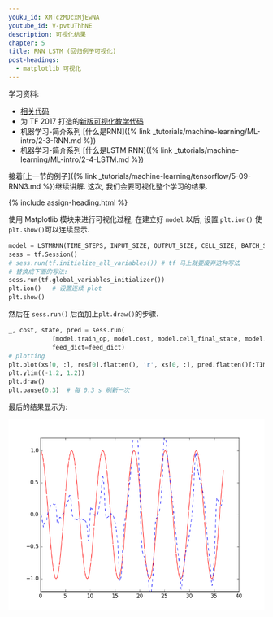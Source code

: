 ```yaml
---
youku_id: XMTczMDcxMjEwNA
youtube_id: V-pvtUThhNE
description: 可视化结果
chapter: 5
title: RNN LSTM (回归例子可视化)
post-headings:
  - matplotlib 可视化
---
```



学习资料:
  * [相关代码](https://github.com/MorvanZhou/tutorials/tree/master/tensorflowTUT/tf20_RNN2.2)
  * 为 TF 2017 打造的[新版可视化教学代码](https://github.com/MorvanZhou/Tensorflow-Tutorial)
  * 机器学习-简介系列 [什么是RNN]({% link _tutorials/machine-learning/ML-intro/2-3-RNN.md %})
  * 机器学习-简介系列 [什么是LSTM RNN]({% link _tutorials/machine-learning/ML-intro/2-4-LSTM.md %})

接着[上一节的例子]({% link _tutorials/machine-learning/tensorflow/5-09-RNN3.md %})继续讲解.
这次, 我们会要可视化整个学习的结果.

{% include assign-heading.html %}

使用 Matplotlib 模块来进行可视化过程, 在建立好 `model` 以后, 设置 `plt.ion()` 使 `plt.show()`可以连续显示.

```python
model = LSTMRNN(TIME_STEPS, INPUT_SIZE, OUTPUT_SIZE, CELL_SIZE, BATCH_SIZE)
sess = tf.Session()
# sess.run(tf.initialize_all_variables()) # tf 马上就要废弃这种写法
# 替换成下面的写法:
sess.run(tf.global_variables_initializer())
plt.ion()   # 设置连续 plot
plt.show()
```

然后在 `sess.run()` 后面加上`plt.draw()`的步骤.

```python
_, cost, state, pred = sess.run(
            [model.train_op, model.cost, model.cell_final_state, model.pred],
            feed_dict=feed_dict)
# plotting
plt.plot(xs[0, :], res[0].flatten(), 'r', xs[0, :], pred.flatten()[:TIME_STEPS], 'b--')
plt.ylim((-1.2, 1.2))
plt.draw()
plt.pause(0.3)  # 每 0.3 s 刷新一次
```

最后的结果显示为: 

<img class="course-image" src="/static/results/tensorflow/5_10_1.png" alt="{{ page.title }}{% increment image-count %}">